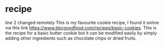 # recipe
line 2 changed remotely
This is my favourite cookie recipe, I found it online via this link https://www.bbcgoodfood.com/recipes/basic-cookies. 
This is the recipe for a basic butter cookie but it can be modified easily by simply adding other ingredients such as chocolate chips or dried fruits.
